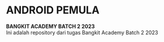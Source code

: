 # ANDROID PEMULA 

**BANGKIT ACADEMY BATCH 2 2023**<br>
Ini adalah repository dari tugas Bangkit Academy Batch 2 2023



